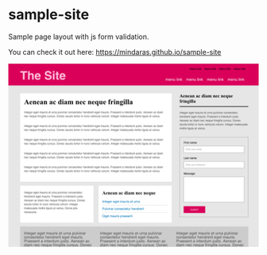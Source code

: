 # sample-site
Sample page layout with js form validation.

You can check it out here: https://mindaras.github.io/sample-site

![Alt text](./screenshot.png)
